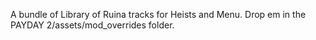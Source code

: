 A bundle of Library of Ruina tracks for Heists and Menu. Drop em in the PAYDAY 2/assets/mod_overrides folder.

